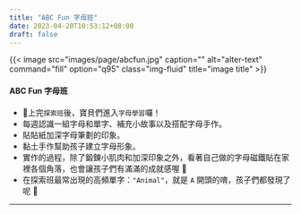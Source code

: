 ```yaml
---
title: "ABC Fun 字母班"
date: 2023-04-20T10:53:12+08:00
draft: false
---
```


{{< image src="images/page/abcfun.jpg" caption="" alt="alter-text" command="fill" option="q95" class="img-fluid" title="image title" >}}

#### ABC Fun 字母班
* 🐣上完`探索班`後，寶貝們進入`字母學習`囉！
* 每週認識一組字母和單字、補充小故事以及搭配字母手作。
* 貼貼紙加深字母筆劃的印象。
* 黏土手作幫助孩子建立字母形象。
* 實作的過程，除了鍛鍊小肌肉和加深印象之外，看著自己做的字母磁鐵貼在家裡各個角落，也會讓孩子們有滿滿的成就感喔 🥰
* 在探索班最常出現的高頻單字：`"Animal"`，就是 `A` 開頭的唷，孩子們都發現了呢 👏

---